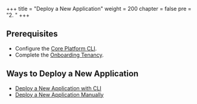 +++
title = "Deploy a New Application"
weight = 200
chapter = false
pre = "2. "
+++

## Prerequisites

- Configure the [Core Platform CLI](../../corectl/).
- Complete the [Onboarding Tenancy](../onboarding/).

## Ways to Deploy a New Application


* [Deploy a New Application with CLI](./appcli)
* [Deploy a New Application Manually](./appmanually)